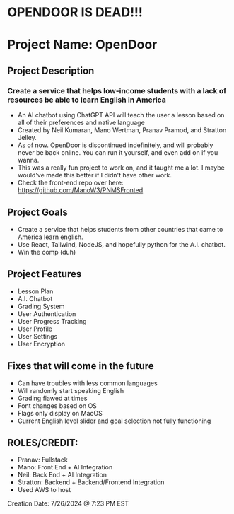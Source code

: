 # OPENDOOR IS DEAD!!!
# Project Name: OpenDoor
## Project Description
### Create a service that helps low-income students with a lack of resources be able to learn English in America
- An AI chatbot using ChatGPT API will teach the user a lesson based on all of their preferences and native language
- Created by Neil Kumaran, Mano Wertman, Pranav Pramod, and Stratton Jelley.
- As of now. OpenDoor is discontinued indefinitely, and will probably never be back online. You can run it yourself, and even add on if you wanna.
- This was a really fun project to work on, and it taught me a lot. I maybe would've made this better if I didn't have other work.
- Check the front-end repo over here: https://github.com/ManoW3/PNMSFronted

## Project Goals
- Create a service that helps students from other countries that came to America learn english.
- Use React, Tailwind, NodeJS, and hopefully python for the A.I. chatbot.
- Win the comp (duh)

## Project Features
- Lesson Plan
- A.I. Chatbot
- Grading System
- User Authentication
- User Progress Tracking
- User Profile
- User Settings
- User Encryption

## Fixes that will come in the future
- Can have troubles with less common languages
- Will randomly start speaking English
- Grading flawed at times
- Font changes based on OS
- Flags only display on MacOS
- Current English level slider and goal selection not fully functioning

## ROLES/CREDIT:
- Pranav: Fullstack
- Mano: Front End + AI Integration		
- Neil: Back End + AI Integration
- Stratton: Backend + Backend/Frontend Integration
- Used AWS to host

Creation Date:  7/26/2024 @ 7:23 PM EST

